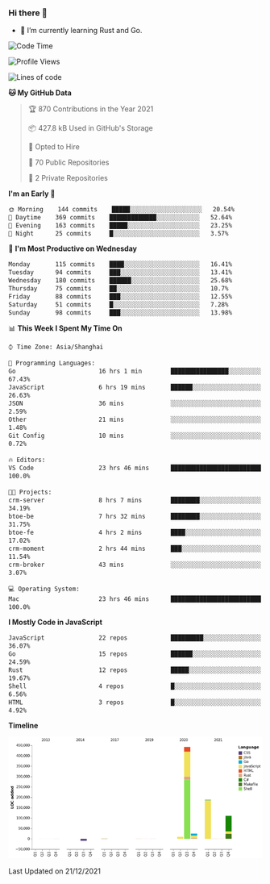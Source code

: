 ### Hi there 👋

- 🌱 I’m currently learning Rust and Go.

<!--START_SECTION:waka-->
![Code Time](http://img.shields.io/badge/Code%20Time-44%20hrs%2015%20mins-blue)

![Profile Views](http://img.shields.io/badge/Profile%20Views-12-blue)

![Lines of code](https://img.shields.io/badge/From%20Hello%20World%20I%27ve%20Written-770%20Thousand%20lines%20of%20code-blue)

**🐱 My GitHub Data** 

> 🏆 870 Contributions in the Year 2021
 > 
> 📦 427.8 kB Used in GitHub's Storage 
 > 
> 💼 Opted to Hire
 > 
> 📜 70 Public Repositories 
 > 
> 🔑 2 Private Repositories  
 > 
**I'm an Early 🐤** 

```text
🌞 Morning    144 commits    █████░░░░░░░░░░░░░░░░░░░░   20.54% 
🌆 Daytime    369 commits    █████████████░░░░░░░░░░░░   52.64% 
🌃 Evening    163 commits    █████░░░░░░░░░░░░░░░░░░░░   23.25% 
🌙 Night      25 commits     █░░░░░░░░░░░░░░░░░░░░░░░░   3.57%

```
📅 **I'm Most Productive on Wednesday** 

```text
Monday       115 commits    ████░░░░░░░░░░░░░░░░░░░░░   16.41% 
Tuesday      94 commits     ███░░░░░░░░░░░░░░░░░░░░░░   13.41% 
Wednesday    180 commits    ██████░░░░░░░░░░░░░░░░░░░   25.68% 
Thursday     75 commits     ██░░░░░░░░░░░░░░░░░░░░░░░   10.7% 
Friday       88 commits     ███░░░░░░░░░░░░░░░░░░░░░░   12.55% 
Saturday     51 commits     █░░░░░░░░░░░░░░░░░░░░░░░░   7.28% 
Sunday       98 commits     ███░░░░░░░░░░░░░░░░░░░░░░   13.98%

```


📊 **This Week I Spent My Time On** 

```text
⌚︎ Time Zone: Asia/Shanghai

💬 Programming Languages: 
Go                       16 hrs 1 min        ████████████████░░░░░░░░░   67.43% 
JavaScript               6 hrs 19 mins       ██████░░░░░░░░░░░░░░░░░░░   26.63% 
JSON                     36 mins             ░░░░░░░░░░░░░░░░░░░░░░░░░   2.59% 
Other                    21 mins             ░░░░░░░░░░░░░░░░░░░░░░░░░   1.48% 
Git Config               10 mins             ░░░░░░░░░░░░░░░░░░░░░░░░░   0.72%

🔥 Editors: 
VS Code                  23 hrs 46 mins      █████████████████████████   100.0%

🐱‍💻 Projects: 
crm-server               8 hrs 7 mins        ████████░░░░░░░░░░░░░░░░░   34.19% 
btoe-be                  7 hrs 32 mins       ████████░░░░░░░░░░░░░░░░░   31.75% 
btoe-fe                  4 hrs 2 mins        ████░░░░░░░░░░░░░░░░░░░░░   17.02% 
crm-moment               2 hrs 44 mins       ███░░░░░░░░░░░░░░░░░░░░░░   11.54% 
crm-broker               43 mins             ░░░░░░░░░░░░░░░░░░░░░░░░░   3.07%

💻 Operating System: 
Mac                      23 hrs 46 mins      █████████████████████████   100.0%

```

**I Mostly Code in JavaScript** 

```text
JavaScript               22 repos            █████████░░░░░░░░░░░░░░░░   36.07% 
Go                       15 repos            ██████░░░░░░░░░░░░░░░░░░░   24.59% 
Rust                     12 repos            █████░░░░░░░░░░░░░░░░░░░░   19.67% 
Shell                    4 repos             █░░░░░░░░░░░░░░░░░░░░░░░░   6.56% 
HTML                     3 repos             █░░░░░░░░░░░░░░░░░░░░░░░░   4.92%

```


**Timeline**

![Chart not found](https://raw.githubusercontent.com/elton/elton/main/charts/bar_graph.png) 


 Last Updated on 21/12/2021
<!--END_SECTION:waka-->

<!--
**elton/elton** is a ✨ _special_ ✨ repository because its `README.md` (this file) appears on your GitHub profile.

Here are some ideas to get you started:

- 🔭 I’m currently working on ...
- 🌱 I’m currently learning ...
- 👯 I’m looking to collaborate on ...
- 🤔 I’m looking for help with ...
- 💬 Ask me about ...
- 📫 How to reach me: ...
- 😄 Pronouns: ...
- ⚡ Fun fact: ...
-->
